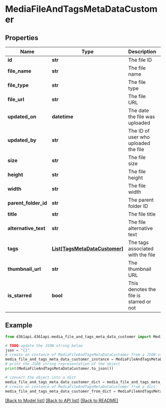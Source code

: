 # MediaFileAndTagsMetaDataCustomer


## Properties

Name | Type | Description | Notes
------------ | ------------- | ------------- | -------------
**id** | **str** | The file ID | 
**file_name** | **str** | The file name | [optional] 
**file_type** | **str** | The file type | [optional] 
**file_url** | **str** | The file URL | [optional] 
**updated_on** | **datetime** | The date the file was uploaded | [optional] 
**updated_by** | **str** | The ID of user who uploaded the file | [optional] 
**size** | **str** | The file size | [optional] 
**height** | **str** | The file height | [optional] 
**width** | **str** | The file width | [optional] 
**parent_folder_id** | **str** | The parent folder ID | [optional] 
**title** | **str** | The file title | [optional] 
**alternative_text** | **str** | The file alternative text | [optional] 
**tags** | [**List[TagsMetaDataCustomer]**](TagsMetaDataCustomer.md) | The tags associated with the file | [optional] 
**thumbnail_url** | **str** | The thumbnail URL | [optional] 
**is_starred** | **bool** | This denotes the file is starred or not | [optional] 

## Example

```python
from d361api.d361api.media_file_and_tags_meta_data_customer import MediaFileAndTagsMetaDataCustomer

# TODO update the JSON string below
json = "{}"
# create an instance of MediaFileAndTagsMetaDataCustomer from a JSON string
media_file_and_tags_meta_data_customer_instance = MediaFileAndTagsMetaDataCustomer.from_json(json)
# print the JSON string representation of the object
print(MediaFileAndTagsMetaDataCustomer.to_json())

# convert the object into a dict
media_file_and_tags_meta_data_customer_dict = media_file_and_tags_meta_data_customer_instance.to_dict()
# create an instance of MediaFileAndTagsMetaDataCustomer from a dict
media_file_and_tags_meta_data_customer_from_dict = MediaFileAndTagsMetaDataCustomer.from_dict(media_file_and_tags_meta_data_customer_dict)
```
[[Back to Model list]](../README.md#documentation-for-models) [[Back to API list]](../README.md#documentation-for-api-endpoints) [[Back to README]](../README.md)


